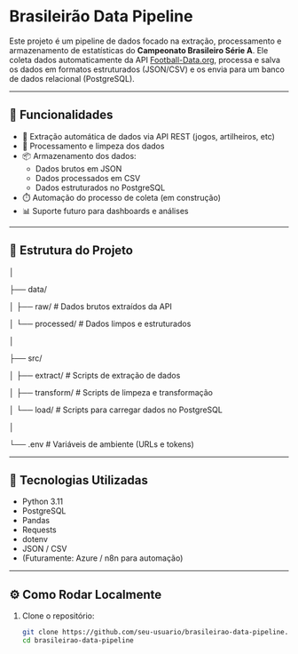 # Brasileirão Data Pipeline

Este projeto é um pipeline de dados focado na extração, processamento e armazenamento de estatísticas do **Campeonato Brasileiro Série A**. 
Ele coleta dados automaticamente da API [Football-Data.org](https://www.football-data.org/), processa e salva os dados em formatos estruturados (JSON/CSV) e os envia para um banco de dados relacional (PostgreSQL).

---

## 🚀 Funcionalidades

- 🔄 Extração automática de dados via API REST (jogos, artilheiros, etc)
- 🧹 Processamento e limpeza dos dados
- 📦 Armazenamento dos dados:
  - Dados brutos em JSON
  - Dados processados em CSV
  - Dados estruturados no PostgreSQL
- ⏱️ Automação do processo de coleta (em construção)
- 📊 Suporte futuro para dashboards e análises

---

## 🧱 Estrutura do Projeto

│

├── data/

│ ├── raw/ # Dados brutos extraídos da API

│ └── processed/ # Dados limpos e estruturados

│

├── src/

│ ├── extract/ # Scripts de extração de dados

│ ├── transform/ # Scripts de limpeza e transformação

│ └── load/ # Scripts para carregar dados no PostgreSQL

│

└── .env # Variáveis de ambiente (URLs e tokens)
 


---

## 🧪 Tecnologias Utilizadas

- Python 3.11
- PostgreSQL
- Pandas
- Requests
- dotenv
- JSON / CSV
- (Futuramente: Azure / n8n para automação)

---

## ⚙️ Como Rodar Localmente

1. Clone o repositório:
   ```bash
   git clone https://github.com/seu-usuario/brasileirao-data-pipeline.git
   cd brasileirao-data-pipeline
